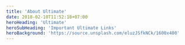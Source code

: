 ```yaml
---
title: 'About Ultimate'
date: 2018-02-10T11:52:18+07:00
heroHeading: 'Ultimate'
heroSubHeading: 'Important Ultimate Links'
heroBackground: 'https://source.unsplash.com/eluzJSfkNCk/1600x400'
---
```

